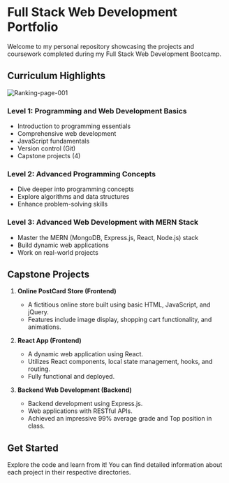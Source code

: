 # Full Stack Web Development Portfolio

Welcome to my personal repository showcasing the projects and coursework completed during my Full Stack Web Development Bootcamp.

## Curriculum Highlights
![Ranking-page-001](https://github.com/hashimaziz88/HyperionDev-WebDevBootcamp/assets/78796582/b4efd053-3a8c-49ae-a9f0-c3ea8aa2898b)
### Level 1: Programming and Web Development Basics
- Introduction to programming essentials
- Comprehensive web development
- JavaScript fundamentals
- Version control (Git)
- Capstone projects (4)

### Level 2: Advanced Programming Concepts
- Dive deeper into programming concepts
- Explore algorithms and data structures
- Enhance problem-solving skills

### Level 3: Advanced Web Development with MERN Stack
- Master the MERN (MongoDB, Express.js, React, Node.js) stack
- Build dynamic web applications
- Work on real-world projects

## Capstone Projects
1. **Online PostCard Store (Frontend)**
   - A fictitious online store built using basic HTML, JavaScript, and jQuery.
   - Features include image display, shopping cart functionality, and animations.

2. **React App (Frontend)**
   - A dynamic web application using React.
   - Utilizes React components, local state management, hooks, and routing.
   - Fully functional and deployed.

3. **Backend Web Development (Backend)**
   - Backend development using Express.js.
   - Web applications with RESTful APIs.
   - Achieved an impressive 99% average grade and Top position in class.


## Get Started
Explore the code and learn from it! You can find detailed information about each project in their respective directories.
